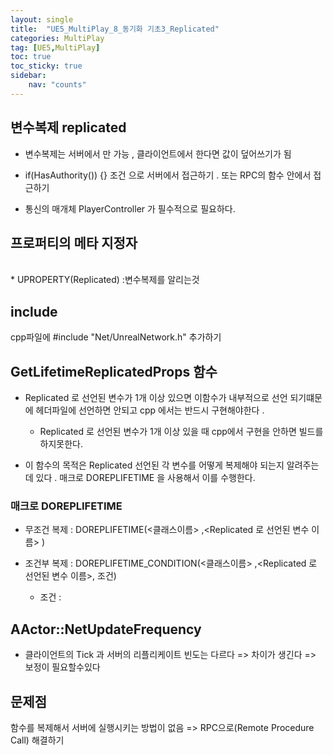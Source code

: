 ```yaml
---
layout: single
title:  "UE5_MultiPlay_8_동기화 기초3_Replicated"
categories: MultiPlay
tag: [UE5,MultiPlay]
toc: true
toc_sticky: true
sidebar:
    nav: "counts"
---
```


## 변수복제 replicated

* 변수복제는 서버에서 만 가능 , 클라이언트에서 한다면 값이 덮어쓰기가 됨 

* if(HasAuthority()) {} 조건 으로 서버에서 접근하기 . 또는 RPC의 함수 안에서 접근하기

* 통신의 매개체 PlayerController 가 필수적으로 필요하다.

## 프로퍼티의 메타 지정자
<br>  
* UPROPERTY(Replicated) :변수복제를 알리는것

## include
cpp파일에 #include "Net/UnrealNetwork.h" 추가하기 

## GetLifetimeReplicatedProps 함수
   
* Replicated 로 선언된 변수가 1개 이상 있으면 이함수가 내부적으로 선언 되기떄문에 헤더파일에 선언하면 안되고 cpp 에서는 반드시 구현해야한다 .
    * Replicated 로 선언된 변수가 1개 이상 있을 때 cpp에서 구현을 안하면 빌드를 하지못한다.
   
* 이 함수의 목적은 Replicated 선언된 각 변수를 어떻게 복제해야 되는지 알려주는데 있다 . 매크로 DOREPLIFETIME 을 사용해서 이를 수행한다.


### 매크로 DOREPLIFETIME

* 무조건 복제 : DOREPLIFETIME(<클래스이름> ,<Replicated 로 선언된 변수 이름> )  
   
* 조건부 복제 : DOREPLIFETIME_CONDITION(<클래스이름> ,<Replicated 로 선언된 변수 이름>, 조건)
    * 조건 : 

##  AActor::NetUpdateFrequency

* 클라이언트의 Tick 과 서버의 리플리케이트 빈도는 다르다 => 차이가 생긴다 => 보정이 필요할수있다

## 문제점 

함수를 복제해서 서버에 실행시키는 방법이 없음 => RPC으로(Remote Procedure Call) 해결하기 


